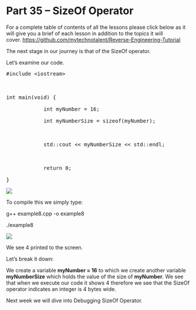 # Part 35 – SizeOf Operator

For a complete table of contents of all the lessons please click below as it will give you a brief of each lesson in addition to the topics it will cover.&nbsp;https://github.com/mytechnotalent/Reverse-Engineering-Tutorial

The next stage in our journey is that of the SizeOf operator.&nbsp;

Let’s examine our code.

<pre spellcheck="false">#include &lt;iostream&gt;

&nbsp;

int main(void) {

&nbsp;&nbsp;&nbsp;&nbsp;&nbsp;&nbsp;&nbsp;&nbsp;&nbsp;&nbsp;&nbsp; int myNumber = 16;

&nbsp;&nbsp;&nbsp;&nbsp;&nbsp;&nbsp;&nbsp;&nbsp;&nbsp;&nbsp;&nbsp; int myNumberSize = sizeof(myNumber);

&nbsp;

&nbsp;&nbsp;&nbsp;&nbsp;&nbsp;&nbsp;&nbsp;&nbsp;&nbsp;&nbsp;&nbsp; std::cout &lt;&lt; myNumberSize &lt;&lt; std::endl;

&nbsp;

&nbsp;&nbsp;&nbsp;&nbsp;&nbsp;&nbsp;&nbsp;&nbsp;&nbsp;&nbsp;&nbsp; return 0;

}
</pre>

<div class="slate-resizable-image-embed slate-image-embed__resize-full-width"><img src="https://media-exp1.licdn.com/dms/image/C4E12AQEQQajd0uaKRg/article-inline_image-shrink_1000_1488/0/1524218995477?e=1614211200&amp;v=beta&amp;t=l9lfzFdYyYTuQRY4nU77rmWP86l3yAkKTeLKvhO9n1M"/></div>

To compile this we simply type:

g++ example8.cpp -o example8

./example8

<div class="slate-resizable-image-embed slate-image-embed__resize-full-width"><img src="https://media-exp1.licdn.com/dms/image/C4E12AQHNiUqDNuY_9g/article-inline_image-shrink_1000_1488/0/1524219035247?e=1614211200&amp;v=beta&amp;t=iJQkN12Yo1uhU1L7dBM2KgIKNzaRW5d_niNY1No8S2Q"/></div>

We see 4 printed to the screen.

Let’s break it down:

We create a variable __myNumber = 16__ to which we create another variable __myNumberSize__ which holds the value of the size of __myNumber__.&nbsp;We see that when we execute our code it shows 4 therefore we see that the SizeOf operator indicates an integer is 4 bytes wide.

Next week we will dive into Debugging SizeOf Operator.